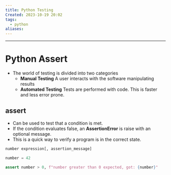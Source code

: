 ```yaml
---
title: Python Testing
Created: 2023-10-19 20:02
tags:
  - python
aliases:
---
```


---
# Python Assert
- The world of testing is divided into two categories
	- **Manual Testing** A user interacts with the software manipulating results
	- **Automated Testing** Tests are performed with code. This is faster and less error prone.

## assert
- Can be used to test that a condition is met. 
- If the condition evaluates false, an **AssertionError** is raise with an optional message.
- This is a quick way to verify a program is in the correct state.

```Python
number expression[, assertion_message]
```

```Python
number = 42

assert number > 0, f"number greater than 0 expected, got: {number}"
```
